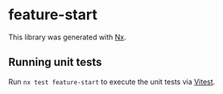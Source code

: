 # feature-start

This library was generated with [Nx](https://nx.dev).

## Running unit tests

Run `nx test feature-start` to execute the unit tests via [Vitest](https://vitest.dev/).

